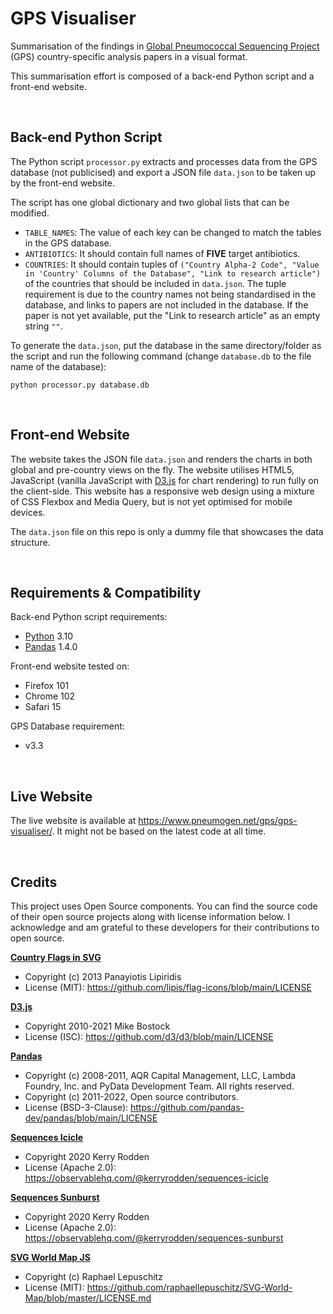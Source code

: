 # GPS Visualiser

Summarisation of the findings in [Global Pneumococcal Sequencing Project](https://www.pneumogen.net/gps/) (GPS) country-specific analysis papers in a visual format.

This summarisation effort is composed of a back-end Python script and a front-end website.

&nbsp;
## Back-end Python Script
The Python script `processor.py` extracts and processes data from the GPS database (not publicised) and export a JSON file `data.json` to be taken up by the front-end website.

The script has one global dictionary and two global lists that can be modified.
- `TABLE_NAMES`: The value of each key can be changed to match the tables in the GPS database.
- `ANTIBIOTICS`: It should contain full names of **FIVE** target antibiotics.
- `COUNTRIES`: It should contain tuples of `("Country Alpha-2 Code", "Value in 'Country' Columns of the Database", "Link to research article")` of the countries that should be included in `data.json`. The tuple requirement is due to the country names not being standardised in the database, and links to papers are not included in the database. If the paper is not yet available, put the "Link to research article" as an empty string `""`.

To generate the `data.json`,  put the database in the same directory/folder as the script and run the following command (change `database.db` to the file name of the database):
```
python processor.py database.db
```

&nbsp;
## Front-end Website
The website takes the JSON file `data.json` and renders the charts in both global and pre-country views on the fly. The website utilises HTML5, JavaScript (vanilla JavaScript with [D3.js](https://d3js.org/) for chart rendering) to run fully on the client-side. This website has a responsive web design using a mixture of CSS Flexbox and Media Query, but is not yet optimised for mobile devices.

The `data.json` file on this repo is only a dummy file that showcases the data structure.

&nbsp;
## Requirements & Compatibility
Back-end Python script requirements:
- [Python](https://www.python.org/) 3.10
- [Pandas](https://pandas.pydata.org/) 1.4.0

Front-end website tested on:
- Firefox 101
- Chrome 102
- Safari 15

GPS Database requirement:
- v3.3

&nbsp;
## Live Website
The live website is available at https://www.pneumogen.net/gps/gps-visualiser/. It might not be based on the latest code at all time. 

&nbsp;
## Credits
This project uses Open Source components. You can find the source code of their open source projects along with license information below. I acknowledge and am grateful to these developers for their contributions to open source.

[**Country Flags in SVG**](https://flagicons.lipis.dev/)
- Copyright (c) 2013 Panayiotis Lipiridis
- License (MIT): https://github.com/lipis/flag-icons/blob/main/LICENSE

[**D3.js**](https://d3js.org/)
- Copyright 2010-2021 Mike Bostock
- License (ISC): https://github.com/d3/d3/blob/main/LICENSE

[**Pandas**](https://pandas.pydata.org/)
- Copyright (c) 2008-2011, AQR Capital Management, LLC, Lambda Foundry, Inc. and PyData Development Team. All rights reserved.
- Copyright (c) 2011-2022, Open source contributors.
- License (BSD-3-Clause): https://github.com/pandas-dev/pandas/blob/main/LICENSE

[**Sequences Icicle**](https://observablehq.com/@kerryrodden/sequences-icicle)
- Copyright 2020 Kerry Rodden
- License (Apache 2.0): https://observablehq.com/@kerryrodden/sequences-icicle

[**Sequences Sunburst**](https://observablehq.com/@kerryrodden/sequences-sunburst)
- Copyright 2020 Kerry Rodden
- License (Apache 2.0): https://observablehq.com/@kerryrodden/sequences-sunburst

[**SVG World Map JS**](https://github.com/raphaellepuschitz/SVG-World-Map)
- Copyright (c) Raphael Lepuschitz
- License (MIT): https://github.com/raphaellepuschitz/SVG-World-Map/blob/master/LICENSE.md